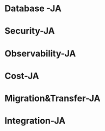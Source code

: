 # Database -JA

# Security-JA

# Observability-JA

# Cost-JA

# Migration&Transfer-JA

# Integration-JA
